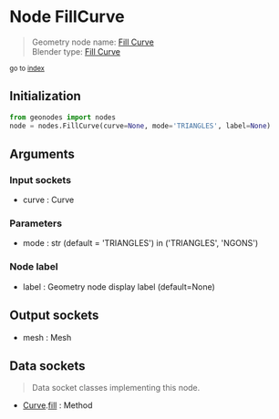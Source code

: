 
# Node FillCurve

> Geometry node name: [Fill Curve](https://docs.blender.org/manual/en/latest/modeling/geometry_nodes/curve/fill_curve.html)<br>
  Blender type: [Fill Curve](https://docs.blender.org/api/current/bpy.types.GeometryNodeFillCurve.html)
  
<sub>go to [index](/docs/index.md)</sub>

Initialization
--------------

```python
from geonodes import nodes
node = nodes.FillCurve(curve=None, mode='TRIANGLES', label=None)
```



## Arguments


### Input sockets

- curve : Curve

### Parameters

- mode : str (default = 'TRIANGLES') in ('TRIANGLES', 'NGONS')

### Node label

- label : Geometry node display label (default=None)

## Output sockets

- mesh : Mesh

## Data sockets

> Data socket classes implementing this node.
  
  
- [Curve](/docs/sockets/Curve.md).[fill](/docs/sockets/Curve.md#fill) : Method
  
